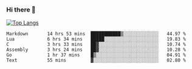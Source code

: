 ### Hi there 👋

<!--
**3Xpl0it3r/3Xpl0it3r** is a ✨ _special_ ✨ repository because its `README.md` (this file) appears on your GitHub profile.

Here are some ideas to get you started:

- 🔭 I’m currently working on ...
- 🌱 I’m currently learning ...
- 👯 I’m looking to collaborate on ...
- 🤔 I’m looking for help with ...
- 💬 Ask me about ...
- 📫 How to reach me: ...
- 😄 Pronouns: ...
- ⚡ Fun fact: ...
-->


[![Top Langs](https://github-readme-stats.vercel.app/api/top-langs/?username=3Xpl0it3r&layout=compact)](https://github.com/3Xpl0it3r/3Xpl0it3r)

<!--START_SECTION:waka-->

```text
Markdown       14 hrs 53 mins  ███████████▒░░░░░░░░░░░░░   44.97 %
Lua            6 hrs 34 mins   █████░░░░░░░░░░░░░░░░░░░░   19.83 %
C              3 hrs 33 mins   ██▓░░░░░░░░░░░░░░░░░░░░░░   10.74 %
Assembly       3 hrs 24 mins   ██▓░░░░░░░░░░░░░░░░░░░░░░   10.28 %
Go             1 hr 37 mins    █▒░░░░░░░░░░░░░░░░░░░░░░░   04.91 %
Text           55 mins         ▓░░░░░░░░░░░░░░░░░░░░░░░░   02.80 %
```

<!--END_SECTION:waka-->
